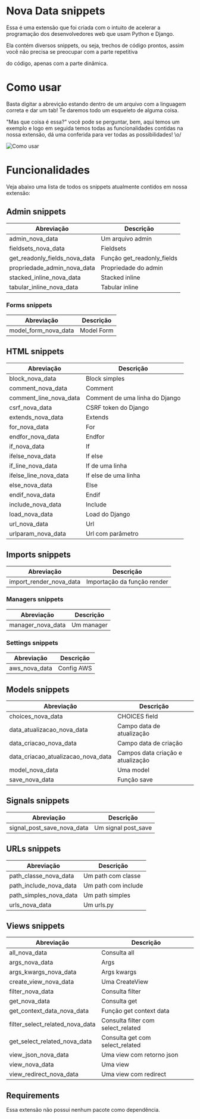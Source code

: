 # Nova Data snippets

Essa é uma extensão que foi criada com o intuito de acelerar a programação dos desenvolvedores web que usam Python e Django.

Ela contém diversos snippets, ou seja, trechos de código prontos, assim você não precisa se preocupar com a parte repetitiva

do código, apenas com a parte dinâmica.

# Como usar

Basta digitar a abrevição estando dentro de um arquivo com a linguagem correta e dar
um tab! Te daremos todo um esqueleto de alguma coisa.

"Mas que coisa é essa?" vocẽ pode se perguntar, bem, aqui temos um exemplo e logo
em seguida temos todas as funcionalidades contidas na nossa extensão, dá uma conferida para ver todas as possibilidades! \o/

<img src="https://github.com/TimeNovaData/nova_data_snippets/raw/master/static/videos/como_usar.gif" alt="Como usar">

# Funcionalidades

Veja abaixo uma lista de todos os snippets atualmente contidos em nossa extensão:

## Admin snippets

| Abreviação                    | Descrição                  |
| ----------------------------- | -------------------------- |
| admin_nova_data               | Um arquivo admin           |
| fieldsets_nova_data           | Fieldsets                  |
| get_readonly_fields_nova_data | Função get_readonly_fields |
| propriedade_admin_nova_data   | Propriedade do admin       |
| stacked_inline_nova_data      | Stacked inline             |
| tabular_inline_nova_data      | Tabular inline             |

### Forms snippets

| Abreviação           | Descrição  |
| -------------------- | ---------- |
| model_form_nova_data | Model Form |

## HTML snippets

| Abreviação             | Descrição                      |
| ---------------------- | ------------------------------ |
| block_nova_data        | Block simples                  |
| comment_nova_data      | Comment                        |
| comment_line_nova_data | Comment de uma linha do Django |
| csrf_nova_data         | CSRF token do Django           |
| extends_nova_data      | Extends                        |
| for_nova_data          | For                            |
| endfor_nova_data       | Endfor                         |
| if_nova_data           | If                             |
| ifelse_nova_data       | If else                        |
| if_line_nova_data      | If de uma linha                |
| ifelse_line_nova_data  | If else de uma linha           |
| else_nova_data         | Else                           |
| endif_nova_data        | Endif                          |
| include_nova_data      | Include                        |
| load_nova_data         | Load do Django                 |
| url_nova_data          | Url                            |
| urlparam_nova_data     | Url com parâmetro              |

## Imports snippets

| Abreviação              | Descrição                   |
| ----------------------- | --------------------------- |
| import_render_nova_data | Importação da função render |

### Managers snippets

| Abreviação        | Descrição  |
| ----------------- | ---------- |
| manager_nova_data | Um manager |

### Settings snippets

| Abreviação    | Descrição  |
| ------------- | ---------- |
| aws_nova_data | Config AWS |

## Models snippets

| Abreviação                         | Descrição                         |
| ---------------------------------- | --------------------------------- |
| choices_nova_data                  | CHOICES field                     |
| data_atualizacao_nova_data         | Campo data de atualização         |
| data_criacao_nova_data             | Campo data de criação             |
| data_criacao_atualizacao_nova_data | Campos data criação e atualização |
| model_nova_data                    | Uma model                         |
| save_nova_data                     | Função save                       |

## Signals snippets

| Abreviação                 | Descrição           |
| -------------------------- | ------------------- |
| signal_post_save_nova_data | Um signal post_save |

## URLs snippets

| Abreviação             | Descrição           |
| ---------------------- | ------------------- |
| path_classe_nova_data  | Um path com classe  |
| path_include_nova_data | Um path com include |
| path_simples_nova_data | Um path simples     |
| urls_nova_data         | Um urls.py          |

## Views snippets

| Abreviação                      | Descrição                          |
| ------------------------------- | ---------------------------------- |
| all_nova_data                   | Consulta all                       |
| args_nova_data                  | Args                               |
| args_kwargs_nova_data           | Args kwargs                        |
| create_view_nova_data           | Uma CreateView                     |
| filter_nova_data                | Consulta filter                    |
| get_nova_data                   | Consulta get                       |
| get_context_data_nova_data      | Função get context data            |
| filter_select_related_nova_data | Consulta filter com select_related |
| get_select_related_nova_data    | Consulta get com select_related    |
| view_json_nova_data             | Uma view com retorno json          |
| view_nova_data                  | Uma view                           |
| view_redirect_nova_data         | Uma view com redirect              |

## Requirements

Essa extensão não possui nenhum pacote como dependência.

<!-- ## Release Notes

Users appreciate release notes as you update your extension. -->

<!-- ### 1.0.0

Initial release of ... -->
